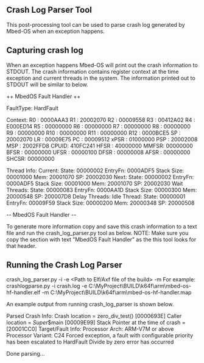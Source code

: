 ## Crash Log Parser Tool
This post-processing tool can be used to parse crash log generated by Mbed-OS when an exception happens. 

## Capturing crash log
When an exception happens Mbed-OS will print out the crash information to STDOUT.
The crash information contains register context at the time exception and current threads in the system.
The information printed out to STDOUT will be similar to below.

++ MbedOS Fault Handler ++

FaultType: HardFault

Context:
R0   : 0000AAA3
R1   : 20002070
R2   : 00009558
R3   : 00412A02
R4   : E000ED14
R5   : 00000000
R6   : 00000000
R7   : 00000000
R8   : 00000000
R9   : 00000000
R10  : 00000000
R11  : 00000000
R12  : 0000BCE5
SP   : 20002070
LR   : 00009E75
PC   : 00009512
xPSR : 01000000
PSP  : 20002008
MSP  : 2002FFD8
CPUID: 410FC241
HFSR : 40000000
MMFSR: 00000000
BFSR : 00000000
UFSR : 00000100
DFSR : 00000008
AFSR : 00000000
SHCSR: 00000000

Thread Info:
Current:
State: 00000002 EntryFn: 0000ADF5 Stack Size: 00001000 Mem: 20001070 SP: 20002030
Next:
State: 00000002 EntryFn: 0000ADF5 Stack Size: 00001000 Mem: 20001070 SP: 20002030
Wait Threads:
State: 00000083 EntryFn: 0000AA1D Stack Size: 00000300 Mem: 20000548 SP: 200007D8
Delay Threads:
Idle Thread:
State: 00000001 EntryFn: 00009F59 Stack Size: 00000200 Mem: 20000348 SP: 20000508

-- MbedOS Fault Handler --


To generate more information copy and save this crash information to a text file and run the crash_log_parser.py tool as below.
NOTE: Make sure you copy the section with text "MbedOS Fault Handler" as the this tool looks for that header.

## Running the Crash Log Parser
crash_log_parser.py -i <Path to Crash log> -e <Path to Elf/Axf file of the build> -m <Path to Map file of the build>
For example:
crashlogparse.py -i crash.log -e C:\MyProject\BUILD\k64f\arm\mbed-os-hf-handler.elf -m C:\MyProject\BUILD\k64f\arm\mbed-os-hf-handler.map

An example output from running crash_log_parser is shown below.

Parsed Crash Info:
        Crash location = zero_div_test() [0000693E]
        Caller location = $Super$$main [00009E99]
        Stack Pointer at the time of crash = [20001CC0]
        Target/Fault Info:
                Processor Arch: ARM-V7M or above
                Processor Variant: C24
                Forced exception, a fault with configurable priority has been escalated to HardFault
                Divide by zero error has occurred

Done parsing...

